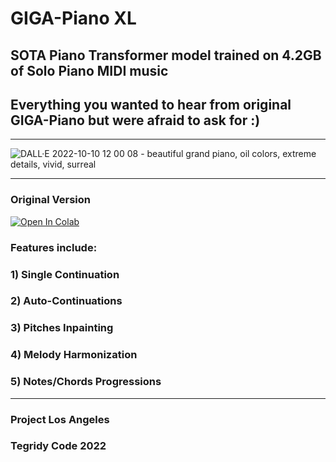 # GIGA-Piano XL
## SOTA Piano Transformer model trained on 4.2GB of Solo Piano MIDI music
## Everything you wanted to hear from original GIGA-Piano but were afraid to ask for :)

***

![DALL·E 2022-10-10 12 00 08 - beautiful grand piano, oil colors, extreme details, vivid, surreal](https://user-images.githubusercontent.com/56325539/194936328-4a3b6406-83c3-4f9b-9ffc-2d3a410363c3.png)

***

### Original Version

[![Open In Colab][colab-badge]][colab-notebook3]

[colab-notebook3]: <https://colab.research.google.com/github/asigalov61/GIGA-Piano-XL/blob/main/GIGA_Piano_XL.ipynb>
[colab-badge]: <https://colab.research.google.com/assets/colab-badge.svg>

### Features include:
### 1) Single Continuation
### 2) Auto-Continuations
### 3) Pitches Inpainting
### 4) Melody Harmonization
### 5) Notes/Chords Progressions

***

### Project Los Angeles
### Tegridy Code 2022
